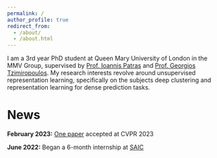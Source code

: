 ```yaml
---
permalink: /
author_profile: true
redirect_from: 
  - /about/
  - /about.html
---
```


I am a 3rd year PhD student at Queen Mary University of London in the MMV Group, supervised by [Prof. Ioannis Patras](https://sites.google.com/view/ioannispatras/home) and [Prof. Georgios Tzimiropoulos](https://ytzimiro.github.io/). My research interests revolve around unsupervised representation learning, specifically on the subjects deep clustering and representation learning for dense prediction tasks.

# News
**February 2023:** [One paper](https://arxiv.org/abs/2304.01042) accepted at CVPR 2023

**June 2022:** Began a 6-month internship at [SAIC](https://research.samsung.com/aicenter_cambridge)

